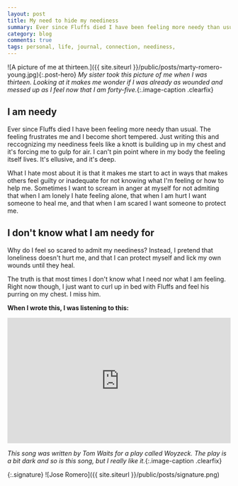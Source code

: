 ```yaml
---
layout: post
title: My need to hide my neediness
summary: Ever since Fluffs died I have been feeling more needy than usual.
category: blog
comments: true
tags: personal, life, journal, connection, neediness,
---
```


![A picture of me at thirteen.]({{ site.siteurl }}/public/posts/marty-romero-young.jpg){:.post-hero}
_My sister took this picture of me when I was thirteen. Looking at it makes me wonder if I was already as wounded and messed up as I feel now that I am forty-five._{:.image-caption .clearfix}

## I am needy

Ever since Fluffs died I have been feeling more needy than usual. The feeling frustrates me and I become short tempered. Just writing this and reccognizing my neediness feels like a knott is building up in my chest and it's forcing me to gulp for air. I can't pin point where in my body the feeling itself lives. It's ellusive, and it's deep.

What I hate most about it is that it makes me start to act in ways that makes others feel guilty or inadequate for not knowing what I'm feeling or how to help me. Sometimes I want to scream in anger at myself for not admiting that when I am lonely I hate feeling alone, that when I am hurt I want someone to heal me, and that when I am scared I want someone to protect me.

## I don't know what I am needy for

Why do I feel so scared to admit my neediness? Instead, I pretend that loneliness doesn't hurt me, and that I can protect myself and lick my own wounds until they heal.

The truth is that most times I don't know what I need nor what I am feeling. Right now though, I just want to curl up in bed with Fluffs and feel his purring on my chest. I miss him.

**When I wrote this, I was listening to this:**

 <style>.embed-container { position: relative; padding-bottom: 56.25%; height: 0; overflow: hidden; max-width: 100%; } .embed-container iframe, .embed-container object, .embed-container embed { position: absolute; top: 0; left: 0; width: 100%; height: 100%; }</style>
<div class='embed-container'><iframe src='https://www.youtube.com/embed/4GIAawSTisE?rel=0&amp;t=27s&amp;showinfo=0' frameborder='0' allowfullscreen></iframe></div>

_This song was written by Tom Waits for a play called Woyzeck. The play is a bit dark and so is this song, but I really like it._{:.image-caption .clearfix}

{:.signature}
![Jose Romero]({{ site.siteurl }}/public/posts/signature.png)
